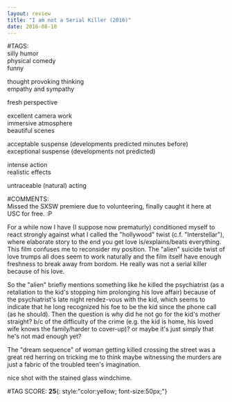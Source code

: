 ```yaml
---  
layout: review  
title: "I am not a Serial Killer (2016)"  
date: 2016-08-18  
---  
```

  
#TAGS:  
silly humor  
physical comedy  
funny  
  
thought provoking thinking  
empathy and sympathy  
  
fresh perspective  
  
excellent camera work  
immersive atmosphere  
beautiful scenes  
  
acceptable suspense (developments predicted minutes before)  
exceptional suspense (developments not predicted)  
  
intense action  
realistic effects  
  
untraceable (natural) acting  
  
#COMMENTS:  
Missed the SXSW premiere due to volunteering, finally caught it here at USC for free. :P  
  
For a while now I have (I suppose now prematurly) conditioned myself to react strongly against what I called the "hollywood" twist (c.f. "Interstellar"), where elaborate story to the end you get love is/explains/beats everything. This film confuses me to reconsider my position. The "alien" suicide twist of love trumps all does seem to work naturally and the film itself have enough freshness to break away from bordom. He really was not a serial killer because of his love.  
  
So the "alien" briefly mentions something like he killed the psychiatrist (as a retaliation to the kid's stopping him prolonging his love affair) because of the psychiatrist's late night rendez-vous with the kid, which seems to indicate that he long recognized his foe to be the kid since the phone call (as he should). Then the question is why did he not go for the kid's mother straight? b/c of the difficulty of the crime (e.g. the kid is home, his loved wife knows the family/harder to cover-up)? or maybe it's just simply that he's not mad enough yet?  
  
The "dream sequence" of woman getting killed crossing the street was a great red herring on tricking me to think maybe witnessing the murders are just a fabric of the troubled teen's imagination.  
  
nice shot with the stained glass windchime.  
  
  
  
  
  
#TAG SCORE: **25**{: style:"color:yellow; font-size:50px;"}  
